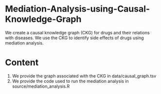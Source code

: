 # Mediation-Analysis-using-Causal-Knowledge-Graph
We create a causal knowledge graph (CKG) for drugs and their relations with diseases.
We use the CKG to identify side effects of drugs using mediation analysis.

# Content
1. We provide the graph associated with the CKG in data/causal_graph.tsv
2. We provide the code used to run the mediation analysis in source/mediation_analysis.R
